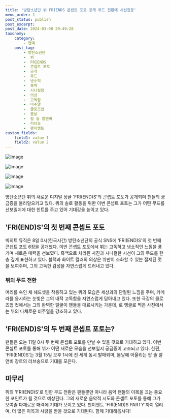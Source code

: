 ```yaml
---
title: '방탄소년단 뷔 FRIENDS 콘셉트 포토 공개 무드 전환에 시선집중'
menu_order: 1
post_status: publish
post_excerpt: 
post_date: 2024-03-08 20:49:28
taxonomy:
    category:
        - 연예
    post_tag:
        - 방탄소년단
        -  뷔
        -  FRIENDS
        -  콘셉트 포토
        -  공개
        -  무드
        -  냉소적
        -  흑백
        -  시니컬함
        -  의상
        -  고독함
        -  비주얼
        -  클로즈업
        -  봄날
        -  팝 솔 알앤비
        -  러브송
        -  팬이벤트
custom_fields:
    field1: value 1
    field2: value 2
---
```


![Image](https://ssl.pstatic.net/mimgnews/image/112/2024/03/08/202403080843238020312_20240308084542_01_20240308084701212.jpg?type=w540)

![Image](https://mimgnews.pstatic.net/image/112/2024/03/08/202403080843238020312_20240308084607_01_20240308084701216.jpg?type=w540)

![Image](https://ssl.pstatic.net/mimgnews/image/112/2024/03/08/202403080843238020312_20240308084616_01_20240308084701219.jpg?type=w540)

![Image](https://mimgnews.pstatic.net/image/112/2024/03/08/202403080843238020312_20240308084627_01_20240308084701221.jpg?type=w540)

방탄소년단 뷔의 새로운 디지털 싱글 'FRI(END)S'의 콘셉트 포토가 공개되며 팬들의 궁금증을 불러일으키고 있다. 뷔의 솔로 활동을 위한 이번 콘셉트 포토는 그가 어떤 무드를 선보일지에 대한 힌트를 주고 있어 기대감을 높이고 있다.
## 'FRI(END)S'의 첫 번째 콘셉트 포토
빅히트 뮤직은 8일 0시(한국시간) 방탄소년단의 공식 SNS에 'FRI(END)S'의 첫 번째 콘셉트 포토 6장을 공개했다. 이번 콘셉트 포토에서 뷔는 고독하고 냉소적인 느낌을 풍기며 새로운 매력을 선보였다. 흑백으로 처리된 사진과 시니컬한 시선이 그의 무드를 한층 깊게 표현하고 있다. 블랙과 화이트 컬러의 의상은 뷔만이 소화할 수 있는 절제된 멋을 보여주며, 그의 고독한 감성을 자연스럽게 드러내고 있다.
### 뷔의 무드 전환
머리를 숙인 채 헤드셋을 착용하고 있는 뷔의 모습은 세상과의 단절된 느낌을 주며, 카메라를 응시하는 눈빛은 그의 내적 고독함을 자연스럽게 담아내고 있다. 또한 극강의 클로즈업 컷에서는 그의 완벽한 얼굴이 팬들을 매료시키는 가운데, 로 앵글로 찍은 사진에서는 뷔의 다채로운 비주얼을 강조하고 있다.
## 'FRI(END)S'의 두 번째 콘셉트 포토는?
팬들은 오는 11일 0시 두 번째 콘셉트 포토를 만날 수 있을 것으로 기대하고 있다. 이번 콘셉트 포토를 통해 뷔가 어떤 새로운 모습을 선보일지 궁금증이 고조되고 있다. 한편, 'FRI(END)S'는 3월 15일 오후 1시에 전 세계 동시 발매되며, 봄날에 어울리는 팝 솔 알앤비 장르의 러브송으로 기대를 모은다.
## 마무리
뷔의 'FRI(END)S'로 인한 무드 전환은 팬들뿐만 아니라 음악 팬들의 이목을 끄는 중요한 포인트가 될 것으로 예상된다. 그의 새로운 음악적 시도와 콘셉트 포토를 통해 그가 보여줄 다채로운 매력에 기대가 모이고 있다. 팬이벤트 'FRI(END)S PARTY'까지 열리며, 더 많은 이목과 사랑을 받을 것으로 기대된다. 함께 기대해봅시다!
